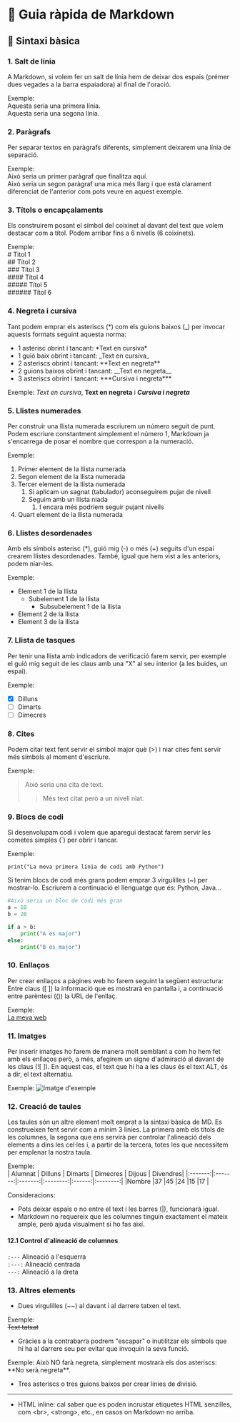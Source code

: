 # 📘 Guia ràpida de Markdown

## 📌 Sintaxi bàsica

### 1. Salt de línia

A Markdown, si volem fer un salt de línia hem de deixar dos espais (prémer dues vegades a la barra espaiadora) al final de l'oració.

Exemple:  
Aquesta seria una primera línia.  
Aquesta seria una segona línia.

### 2. Paràgrafs

Per separar textos en paràgrafs diferents, simplement deixarem una línia de separació.

Exemple:  
Això seria un primer paràgraf que finalitza aquí.  
Això seria un segon paràgraf una mica més llarg i que està clarament diferenciat de l'anterior com pots veure en aquest exemple.

### 3. Títols o encapçalaments

Els construirem posant el símbol del coixinet al davant del text que volem destacar com a títol. Podem arribar fins a 6 nivells (6 coixinets).

Exemple:  
\# Titol 1  
\## Titol 2  
\### Títol 3  
\#### Títol 4  
\##### Títol 5  
\###### Títol 6  

### 4. Negreta i cursiva

Tant podem emprar els asteriscs (*) com els guions baixos (_) per invocar aquests formats seguint aquesta norma:  

- 1 asterisc obrint i tancant: \*Text en cursiva\*
- 1 guió baix obrint i tancant: \_Text en cursiva\_
- 2 asteriscs obrint i tancant: \*\*Text en negreta\*\*
- 2 guions baixos  obrint i tancant: \_\_Text en negreta\_\_
- 3 asteriscs obrint i tancant: \*\*\*Cursiva i negreta\*\*\*

Exemple: *Text en cursiva*, **Text en negreta** i ***Cursiva i negreta***

### 5. Llistes numerades

Per construir una llista numerada escriurem un número seguit de punt. Podem escriure constantment simplement el número 1, Markdown ja s'encarrega de posar el nombre que correspon a la numeració.

Exemple:

1. Primer element de la llista numerada
2. Segon element de la llista numerada
3. Tercer element de la llista numerada
   1. Si aplicam un sagnat (tabulador) aconseguirem pujar de nivell
   1. Seguim amb un llista niada
      1. I encara més podríem seguir pujant nivells
4. Quart element de la llista numerada

### 6. Llistes desordenades

Amb els símbols asterisc (*), guió mig (-) o més (+) seguits d'un espai crearem llistes desordenades. També, igual que hem vist a les anteriors, podem niar-les.

Exemple:

- Element 1 de la llista
  - Subelement 1 de la llista
    - Subsubelement 1 de la llista
- Element 2 de la llista
- Element 3 de la llista

### 7. Llista de tasques

Per tenir una llista amb indicadors de verificació farem servir, per exemple el guió mig seguit de les claus amb una "X" al seu interior (a les buides, un espai).  

Exemple:  

- [X] Dilluns
- [ ] Dimarts
- [ ] Dimecres  

### 8. Cites

Podem citar text fent servir el símbol major què (>) i niar cites fent servir més símbols al moment d'escriure.

Exemple:

> Això seria una cita de text.
>> Més text citat però a un nivell niat.

### 9. Blocs de codi

Si desenvolupam codi i volem que aparegui destacat farem servir les cometes simples (`) per obrir i tancar.

Exemple:

`print("La meva primera línia de codi amb Python")`

Si tenim blocs de codi més grans podem emprar 3 virgulilles (~) per mostrar-lo. Escriurem a continuació el llenguatge que és: Python, Java...

~~~Python
#Això seria un bloc de codi més gran
a = 10
b = 20

if a > b:
    print("A és major")
else:
    print("B és major")
~~~

### 10. Enllaços

Per crear enllaços a pàgines web ho farem seguint la següent estructura: Entre claus ([ ]) la informació que es mostrarà en pantalla i, a continuació entre parèntesi (()) la URL de l'enllaç.

Exemple:  
[La meva web](https://miquelnebot.eu)

### 11. Imatges

Per inserir imatges ho farem de manera molt semblant a com ho hem fet amb els enllaços però, a més, afegirem un signe d'admiració al davant de les claus (![ ]). En aquest cas, el text que hi ha a les claus és el text ALT, és a dir, el text alternatiu.

Exemple:
![Imatge d'exemple](/home/mnebot/Imágenes/mike_logo.jpg)

### 12. Creació de taules

Les taules són un altre element molt emprat a la sintaxi bàsica de MD. Es construeixen fent servir com a mínim 3 línies. La primera amb els títols de les columnes, la segona que ens servirà per controlar l'alineació dels elements a dins les cel·les i, a partir de la tercera, totes les que necessitem per emplenar la nostra taula.

Exemple:  
| Alumnat | Dilluns | Dimarts | Dimecres | Dijous | Divendres|
|:-------:|:-------:|:-------:|:--------:|:------:|:--------:|
|Nombre   |37       |45       |24        |15      |17        |

Consideracions:

- Pots deixar espais o no entre el text i les barres (|), funcionarà igual.
- Markdown no requereix que les columnes tinguin exactament el mateix ample, però ajuda visualment si ho fas així.

#### 12.1 Control d'alineació de columnes

`:---`  Alineació a l'esquerra  
`:---:` Alineació centrada  
`---:`  Alineació a la dreta

### 13. Altres elements

- Dues virgulilles (~~) al davant i al darrere tatxen el text.  

Exemple:  
~~Text tatxat~~

- Gràcies a la contrabarra podrem "escapar" o inutilitzar els símbols que hi ha al darrere seu per evitar que invoquin la seva funció.

Exemple:
Això NO farà negreta, simplement mostrarà els dos asteriscs: \*\*No serà negreta\*\*.

- Tres asteriscs o tres guions baixos per crear línies de divisió.

___

- HTML inline: cal saber que es poden incrustar etiquetes HTML senzilles, com \<br>, \<strong>, etc., en casos on Markdown no arriba.
